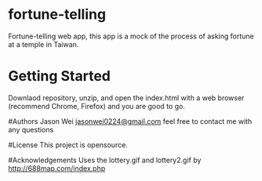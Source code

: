 # fortune-telling
Fortune-telling web app, this app is a mock of the process of asking fortune at a temple in Taiwan. 

# Getting Started 
Downlaod repository, unzip, and open the index.html with a web browser (recommend Chrome, Firefox) and you are good to go.


#Authors
Jason Wei 
jasonwei0224@gmail.com 
feel free to contact me with any questions

#License 
This project is opensource.

#Acknowledgements
Uses the lottery.gif and lottery2.gif by http://688map.com/index.php
